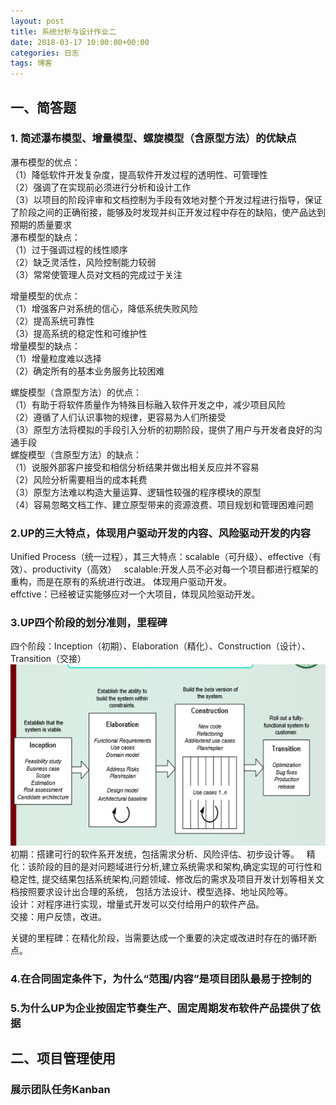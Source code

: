 ```yaml
---
layout: post
title: 系统分析与设计作业二
date: 2018-03-17 10:00:00+00:00
categories: 日志
tags: 博客
---
```


## 一、简答题
### 1. 简述瀑布模型、增量模型、螺旋模型（含原型方法）的优缺点  
瀑布模型的优点：  
（1）降低软件开发复杂度，提高软件开发过程的透明性、可管理性  
（2）强调了在实现前必须进行分析和设计工作  
（3）以项目的阶段评审和文档控制为手段有效地对整个开发过程进行指导，保证了阶段之间的正确衔接，能够及时发现并纠正开发过程中存在的缺陷，使产品达到预期的质量要求  
瀑布模型的缺点：  
（1）过于强调过程的线性顺序  
（2）缺乏灵活性，风险控制能力较弱  
（3）常常使管理人员对文档的完成过于关注  

增量模型的优点：  
（1）增强客户对系统的信心，降低系统失败风险  
（2）提高系统可靠性  
（3）提高系统的稳定性和可维护性  
增量模型的缺点：  
（1）增量粒度难以选择  
（2）确定所有的基本业务服务比较困难  

螺旋模型（含原型方法）的优点：  
（1）有助于将软件质量作为特殊目标融入软件开发之中，减少项目风险  
（2）遵循了人们认识事物的规律，更容易为人们所接受  
（3）原型方法将模拟的手段引入分析的初期阶段，提供了用户与开发者良好的沟通手段  
螺旋模型（含原型方法）的缺点：  
（1）说服外部客户接受和相信分析结果并做出相关反应并不容易  
（2）风险分析需要相当的成本耗费  
（3）原型方法难以构造大量运算、逻辑性较强的程序模块的原型  
（4）容易忽略文档工作、建立原型带来的资源浪费、项目规划和管理困难问题  

### 2.UP的三大特点，体现用户驱动开发的内容、风险驱动开发的内容
Unified Process（统一过程），其三大特点：scalable（可升级）、effective（有效）、productivity（高效）  
scalable:开发人员不必对每一个项目都进行框架的重构，而是在原有的系统进行改进。 体现用户驱动开发。   
effctive：已经被证实能够应对一个大项目，体现风险驱动开发。
### 3.UP四个阶段的划分准则，里程碑
四个阶段：Inception（初期）、Elaboration（精化）、Construction（设计）、Transition（交接） 
![](UPFourParts.PNG)  
初期：搭建可行的软件系开发统，包括需求分析、风险评估、初步设计等。  
精化：该阶段的目的是对问题域进行分析,建立系统需求和架构,确定实现的可行性和稳定性,
提交结果包括系统架构,问题领域、修改后的需求及项目开发计划等相关文档按照要求设计出合理的系统，
包括方法设计、模型选择、地址风险等。  
设计：对程序进行实现，增量式开发可以交付给用户的软件产品。  
交接：用户反馈，改进。  

关键的里程碑：在精化阶段，当需要达成一个重要的决定或改进时存在的循环断点。
### 4.在合同固定条件下，为什么“范围/内容”是项目团队最易于控制的
### 5.为什么UP为企业按固定节奏生产、固定周期发布软件产品提供了依据
## 二、项目管理使用
### 展示团队任务Kanban
